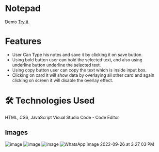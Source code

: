 # Notepad
Demo [Try it](https://amitkr1224.github.io/notepad/).

# Features
- User Can Type his notes and save it by clicking it on save button.
- Using bold button user can bold the selected text, and also using underline button underline the selected text.
- Using copy button user can copy the text which is inside input box.
- Clicking on card it will show data by overlaying all other card and again clicking on screen it will disable the overlay effect. 

# 🛠 Technologies Used
HTML, CSS, JavaScript
Visual Studio Code - Code Editor


## Images
![image](https://user-images.githubusercontent.com/88556839/192247820-c279a034-a1e1-4609-8af2-df2bfaf6aff2.png)
![image](https://user-images.githubusercontent.com/88556839/192247931-289b8730-d1f6-4e4b-bff3-06ebb2f85675.png)
![image](https://user-images.githubusercontent.com/88556839/192247734-7f3809c4-a021-4582-8969-702356bffbed.png)
![WhatsApp Image 2022-09-26 at 3 27 03 PM](https://user-images.githubusercontent.com/88556839/192248461-d5ec05b7-1271-4733-8bdd-ffe517ea4db9.jpeg)
